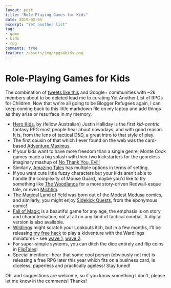 ```yaml
---
layout: post
title: "Role-Playing Games for Kids"
date: 2019-02-05
excerpt: "Yet another list"
tag:
- game
- kids
- rpg
comments: true
feature: /assets/img/rpgs4kids.png
---
```


# Role-Playing Games for Kids

The combination of [tweets like this](https://twitter.com/ActiveNick/status/1092228935528706054) and Google+ communities with ~2k members about to be deleted lead me to curating Yet Another List of RPGs for Children. Now that we're all going to be Blogger Refugees again, I can keep coming back to this little markdown file on my laptop and add things as they arise or resurface in my memory.

* [Hero Kids](https://herokidsrpg.blogspot.com/p/hero-kids-overview.html), by (fellow Australian) Justin Halliday is the first *kid-centric* fantasy RPG most people hear about nowadays, and with good reason. It is, from the lens of tactical D&D, a great intro to that style of play.
* The first cousin of that which I ever found on the web was the card-based [Adventure Maximus](https://www.adventuremaximus.com/thegame).
* If your kids want to have more freedom than a single genre, Monte Cook games made a big splash with their two kickstarters for the genreless imaginary mashup of [No Thank You, Evil!](http://www.nothankyouevil.com/)
* Similarly, [Amazing Tales](https://amazing-tales.net/) has multiple options in terms of setting.
* If you want cute little fuzzy characters but your kids aren't able to handle the complexity of Mouse Guard, maybe you'd like to try something like [The Woodlands](http://www.northfiregames.com/the-woodlands/) for a more story-driven Redwall-esque tale, or even [Michtim](http://www.michtim.com/).
* [The Magical Land of Yeld](https://www.drivethrurpg.com/product/256555/The-Magical-Land-of-Yeld) was born out of the [Modest Medusa](http://modestmedusa.com/) comics, and similarly, you might enjoy [Sidekick Quests](https://sidekickquests.com/learn-the-game/), from the eponymous comic!
* [Fall of Magic](https://heartofthedeernicorn.com/product/fall-of-magic-scroll-edition/?v=6cc98ba2045f) is a beautiful game for any age, the emphasis is on story and characterisation, not at all on any kind of tactical combat. A digital version is also available.
* [Wildlings](http://www.onesevendesign.com/wildlings/wildlings.pdf) might scratch your Lookouts itch, but in a few months, I'll be releasing [my free hack](https://elstiko.github.io/Revising-Wardlings/) to play a kidventure with the Wardlings miniatures - see [wave 1](https://wizkids.com/wardlings-w1/), [wave 2](https://wizkids.com/wardlings-w2/).
* For super-simple systems, you can ditch the dice entirely and flip coins in [FlipTales](https://playfliptales.com/)!
* Special mention: I hear that some cool person (obviously not me) is releasing a free RPG later this year which fits on a business card, is diceless, paperless and practically ageless! Stay tuned!

Oh, and suggestions are welcome, so if you know something I don't, please let me know in the comments! Thanks!